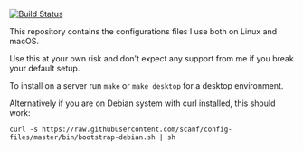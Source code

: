 [![Build Status](https://travis-ci.org/scanf/dotfiles.svg?branch=master)](https://travis-ci.org/scanf/dotfiles)

This repository contains the configurations files I use both on Linux and
macOS.

Use this at your own risk and don't expect any support from me if you break
your default setup.

To install on a server run `make` or `make desktop` for a desktop environment.

Alternatively if you are on Debian system with curl installed, this should work:

    curl -s https://raw.githubusercontent.com/scanf/config-files/master/bin/bootstrap-debian.sh | sh
